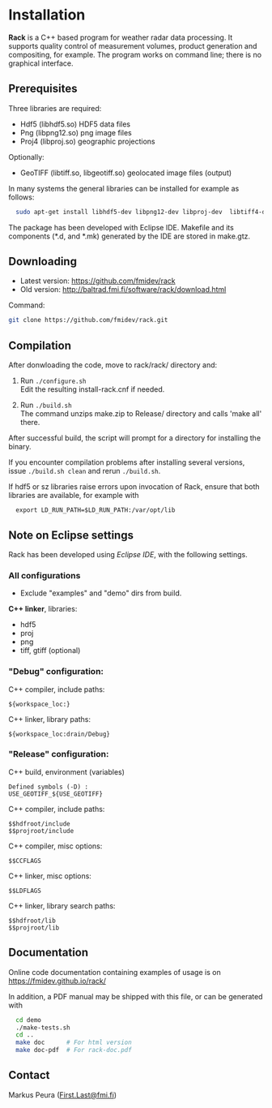 Installation
=================

**Rack** is a C++ based program for weather radar data processing. It supports
quality control of measurement volumes, product generation and compositing, for
example. The program works on command line; there is no graphical interface.


Prerequisites
-------------

Three libraries are required:

* Hdf5   (libhdf5.so)	HDF5 data files
* Png    (libpng12.so)	png image files
* Proj4  (libproj.so)	geographic projections  

Optionally:

* GeoTIFF (libtiff.so, libgeotiff.so)  geolocated image files (output)

In many systems the general libraries can be installed for example
as follows:

```bash
  sudo apt-get install libhdf5-dev libpng12-dev libproj-dev  libtiff4-dev
```

The package has been developed with Eclipse IDE. Makefile and its components
(*.d, and *.mk) generated by the IDE are stored in make.gtz. 



Downloading
-----------

* Latest version: https://github.com/fmidev/rack
* Old version:    http://baltrad.fmi.fi/software/rack/download.html

Command:

```bash
git clone https://github.com/fmidev/rack.git
```


Compilation
-----------

After donwloading the code, move to rack/rack/ directory and:

1. Run `./configure.sh`  
   Edit the resulting install-rack.cnf if needed.
   
2. Run `./build.sh`  
   The command unzips make.zip to Release/ directory and calls 'make all' there. 

After successful build, the script will prompt for a directory for installing
the binary.

If you encounter compilation problems after installing several versions,
issue `./build.sh clean` and rerun `./build.sh`.


If hdf5 or sz libraries raise errors upon invocation of Rack, ensure that
both libraries are available, for example with

```
  export LD_RUN_PATH=$LD_RUN_PATH:/var/opt/lib
```



Note on Eclipse settings
------------------------

Rack has been developed using *Eclipse IDE*, with the following settings.

### All configurations

* Exclude "examples" and "demo" dirs from build.

**C++ linker**, libraries: 

* hdf5
* proj
* png 
* tiff, gtiff (optional)

### "Debug" configuration:

C++ compiler, include paths:
```
${workspace_loc:}
```

C++ linker, library paths:
```
${workspace_loc:drain/Debug}
```

### "Release" configuration:

C++ build, environment (variables)
```
Defined symbols (-D) :
USE_GEOTIFF_${USE_GEOTIFF}
```

C++ compiler, include paths:
```
$$hdfroot/include
$$projroot/include
```

C++ compiler, misc options:
```
$$CCFLAGS
```

C++ linker, misc options:
```
$$LDFLAGS
```

C++ linker, library search paths:
```
$$hdfroot/lib
$$projroot/lib
```

Documentation
-------------

Online code documentation containing examples of usage is on https://fmidev.github.io/rack/

In addition, a PDF manual may be shipped with this file, or can be generated with

```bash
  cd demo
  ./make-tests.sh
  cd ..
  make doc      # For html version
  make doc-pdf  # For rack-doc.pdf
```

Contact
-------

Markus Peura (First.Last@fmi.fi)


